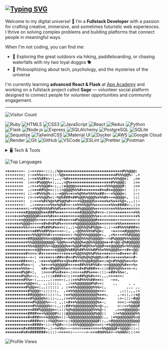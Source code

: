 ## [![Typing SVG](https://readme-typing-svg.herokuapp.com?font=Fira+Code&duration=3000&pause=400&color=05AE99FB&width=435&lines=hello+world%2C;hey+friends%2C+i'm+katie+%F0%9F%92%95)](https://git.io/typing-svg)

Welcome to my digital universe! 👾 I’m a **Fullstack Developer** with a passion for crafting creative, immersive, and sometimes futuristic web experiences. I thrive on solving complex problems and building platforms that connect people in meaningful ways.

When I'm not coding, you can find me:
- 🌄 Exploring the great outdoors via hiking, paddleboarding, or chasing waterfalls with my two loyal doggos 🐕
- 💭 Philosophizing about tech, psychology, and the mysteries of the universe
<!-- <details>
<summary> 🎧 Bobbing my head to </summary>
  ![Spotify](https://spotify-readme.vercel.app/api/spotify)
</details> -->

I'm currently learning **advanced React & Flask** at [App Academy](https://www.appacademy.io/) and working on a fullstack project called **Sage** — volunteer social platform designed to connect people for volunteer opportunities and community engagement. 

<!-- **Fun fact**: I have 5 cats and a dream to make a difference. -->

<!-- ## 🚀 Open to Opportunities
I’m actively looking for **fullstack developer roles** and freelance work. If you'd like to collaborate or just chat, feel free to [connect on LinkedIn](https://www.linkedin.com/in/katieleonght/). -->

<hr>

![Visitor Count](https://profile-counter.glitch.me/heykatie/count.svg)


![Ruby](https://img.shields.io/badge/Ruby-CC342D?style=for-the-badge&logo=ruby&logoColor=white)
![HTML5](https://img.shields.io/badge/HTML5-E34F26?style=for-the-badge&logo=html5&logoColor=white)
![CSS3](https://img.shields.io/badge/CSS3-1572B6?style=for-the-badge&logo=css3&logoColor=white)
![JavaScript](https://img.shields.io/badge/JavaScript-F7DF1E?style=for-the-badge&logo=javascript&logoColor=black)
![React](https://img.shields.io/badge/React-61DAFB?style=for-the-badge&logo=react&logoColor=black)
![Redux](https://img.shields.io/badge/Redux-764ABC?style=for-the-badge&logo=redux&logoColor=white)
![Python](https://img.shields.io/badge/Python-3670A0?style=for-the-badge&logo=python&logoColor=ffdd54)
![Flask](https://img.shields.io/badge/Flask-000000?style=for-the-badge&logo=flask&logoColor=white)
![Node.js](https://img.shields.io/badge/Node.js-339933?style=for-the-badge&logo=node.js&logoColor=white)
![Express](https://img.shields.io/badge/Express-000000?style=for-the-badge&logo=express&logoColor=white)
![SQLAlchemy](https://img.shields.io/badge/SQLAlchemy-F80000?style=for-the-badge&logo=python&logoColor=white)
![PostgreSQL](https://img.shields.io/badge/PostgreSQL-4169E1?style=for-the-badge&logo=postgresql&logoColor=white)
![SQLite](https://img.shields.io/badge/SQLite-003B57?style=for-the-badge&logo=sqlite&logoColor=white)
![Sequelize](https://img.shields.io/badge/Sequelize-52B0E7?style=for-the-badge&logo=sequelize&logoColor=white)
![TailwindCSS](https://img.shields.io/badge/TailwindCSS-38B2AC?style=for-the-badge&logo=tailwind-css&logoColor=white)
![Material UI](https://img.shields.io/badge/Material--UI-007FFF?style=for-the-badge&logo=mui&logoColor=white)
![Docker](https://img.shields.io/badge/Docker-2496ED?style=for-the-badge&logo=docker&logoColor=white)
![AWS](https://img.shields.io/badge/AWS-FF9900?style=for-the-badge&logo=amazon-aws&logoColor=white)
![Google Cloud](https://img.shields.io/badge/Google%20Cloud-4285F4?style=for-the-badge&logo=google-cloud&logoColor=white)
![Render](https://img.shields.io/badge/Render-46E3B7?style=for-the-badge&logo=render&logoColor=white)
![Git](https://img.shields.io/badge/Git-F05032?style=for-the-badge&logo=git&logoColor=white)
![GitHub](https://img.shields.io/badge/GitHub-181717?style=for-the-badge&logo=github&logoColor=white)
![VSCode](https://img.shields.io/badge/VSCode-007ACC?style=for-the-badge&logo=visual-studio-code&logoColor=white)
![ESLint](https://img.shields.io/badge/ESLint-4B32C3?style=for-the-badge&logo=eslint&logoColor=white)
![Prettier](https://img.shields.io/badge/Prettier-F7B93E?style=for-the-badge&logo=prettier&logoColor=white)
![Postman](https://img.shields.io/badge/Postman-FF6C37?style=for-the-badge&logo=postman&logoColor=white)

<!-- # 🖥️ Frontend -->
<!-- ![TypeScript](https://img.shields.io/badge/TypeScript-007ACC?style=for-the-badge&logo=typescript&logoColor=white)
![TailwindCSS](https://img.shields.io/badge/TailwindCSS-06B6D4?style=for-the-badge&logo=tailwindcss&logoColor=white)
![SASS](https://img.shields.io/badge/SASS-CC6699?style=for-the-badge&logo=sass&logoColor=white) -->
<!-- # 🔥 Backend -->

<details>
<summary>🖥️ Tech & Tools</summary>

- Languages: Python, JavaScript, SQL, HTML/CSS

- Frontend: React, Redux, Tailwind CSS

- Backend: Flask, Node.js, SQLAlchemy, Express

- Databases: PostgreSQL, SQLite

- Other Tools: Docker, AWS, Git, Postman, VS Code
</details>

<!-- ![GitHub Stats](https://github-readme-stats.vercel.app/api?username=heykatie&show_icons=true&theme=radical) -->

![Top Languages](https://github-readme-stats.vercel.app/api/top-langs/?username=heykatie&layout=compact&theme=dark)

<!-- ![GitHub Streak](https://streak-stats.demolab.com/?user=heykatie&theme=dark) -->
<!-- ![Trophy](https://github-profile-trophy.vercel.app/?username=heykatie&theme=radical) -->
![Subi ASCII Art](./assets/ascii-subi.png)

![Profile Views](https://komarev.com/ghpvc/?username=heykatie&color=008080&label=paw+prints&base=100)
<!-- style=for-the-badge -->

<!--
**heykatie/heykatie** is a ✨ _special_ ✨ repository because its `README.md` (this file) appears on your GitHub profile.

Here are some ideas to get you started:

- 🔭 I’m currently working on ...
- 🌱 I’m currently learning ...
- 👯 I’m looking to collaborate on ...
- 🤔 I’m looking for help with ...
- 💬 Ask me about ...
- 📫 How to reach me: ...
- 😄 Pronouns: ...
- ⚡ Fun fact: ...

## 🦄 Fun Facts About Me
- I have 5 cats and 2 dogs (a husky & a wolfdog). 🐕🐺🐈🐈🐈🐈🐈
- My dream is to own audiophile-quality speakers and drown in crystal-clear sound 🎧.
- I built my own custom van for traveling and adventuring 🚐.
- I love **philosophy** and can debate the nature of existence for hours 🧠.
- I recently picked up **pickleball** 🏓 — and I’m surprisingly good at it!

## 🔥 Featured Projects
🌌 **[Galactic Getaways](https://github.com/heykatie/galactic-getaways)**
> A futuristic Airbnb clone where aliens and intergalactic travelers book stays in mind-bending spaces.

- 🛠️ **Tech**: React, Flask, SQLAlchemy, Docker, AWS
- 🚀 **Features**: Secure authentication, user bookings, interactive spot listings
- 📸 **Preview**: ![Demo](./assets/galactic-getaways-demo.png)

🐟 **[Fish Escape Game](https://github.com/heykatie/fish-escape-game)**
> An underwater adventure game where you guide a fish through dangerous waters.

- 🛠️ **Tech**: Vanilla JavaScript, HTML, CSS
- 🎮 **Gameplay**: Dodge obstacles, collect treasures, and escape predators!
- 📸 **Preview**: ![Demo](./assets/fish-escape-game-demo.gif)

🌐 **[Airbnb API](https://github.com/heykatie/airbnb-api-project)**
> The backend logic of an Airbnb-like app.

- 🛠️ **Tech**: Express.js, PostgreSQL, REST API
- ⚙️ **Features**: CRUD operations for spots, bookings, and reviews.
-->

<!-- <hr>
<img src="https://raw.githubusercontent.com/Tarikul-Islam-Anik/Animated-Fluent-Emojis/master/Emojis/Hand%20gestures/Folded%20Hands%20Light%20Skin%20Tone.png" alt="Folded Hands Light Skin Tone" width="15" height="15" />
 <a href="https://www.linkedin.com/in/katieleonght/"target="_blank"><img alt="LinkedIn"
        src="https://img.shields.io/badge/-LinkedIn-blue?style=for-the-badge&logo=Linkedin&logoColor=white"> --> 

